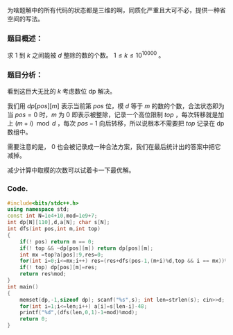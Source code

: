 为啥题解中的所有代码的状态都是三维的啊，同质化严重且大可不必，提供一种省空间的写法。

### 题目概述：

求 $1$ 到 $k$ 之间能被 $d$ 整除的数的个数。 $1 \le k \le 10^{10000}$ 。

### 题目分析：

看到这巨大无比的 $k$ 考虑数位 dp 解决。

我们用 $dp[pos][m]$ 表示当前第 $pos$ 位，模 $d$ 等于 $m$ 的数的个数，合法状态即为当 $pos=0$ 时，$m$ 为 $0$ 即表示被整除，记录一个高位限制 $top$ ，每次转移就是加上 $(m+i) \mod d$ ，每次 $pos-1$ 向后转移，所以说根本不需要把 $top$ 记录在 dp 数组中。

需要注意的是， $0$ 也会被记录成一种合法方案，我们在最后统计出的答案中把它减掉。

减少计算中取模的次数可以试着卡一下最优解。

### Code.
```cpp
#include<bits/stdc++.h>
using namespace std;
const int N=1e4+10,mod=1e9+7;
int dp[N][110],d,a[N]; char s[N];
int dfs(int pos,int m,int top)
{
	if(! pos) return m == 0;
	if(! top && ~dp[pos][m]) return dp[pos][m];
	int mx =top?a[pos]:9,res=0;
	for(int i=0;i<=mx;i++) res=(res+dfs(pos-1,(m+i)%d,top && i == mx))%mod;
	if(! top) dp[pos][m]=res;
	return res%mod;
}
int main()
{
	memset(dp,-1,sizeof dp); scanf("%s",s); int len=strlen(s); cin>>d;
	for(int i=1;i<=len;i++) a[i]=s[len-i]-48;
	printf("%d",(dfs(len,0,1)-1+mod)%mod);
	return 0;
}
```